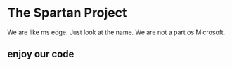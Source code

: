 # The Spartan Project

We are like ms edge. Just look at the name. We are not a part os Microsoft.

## enjoy our code
